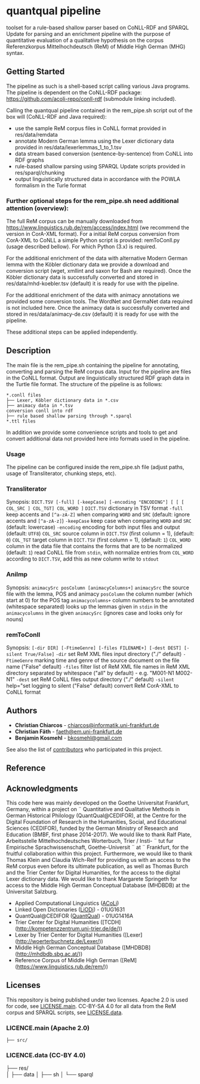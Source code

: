 # quantqual pipeline
toolset for a rule-based shallow parser based on CoNLL-RDF and SPARQL Update for parsing and an enrichment pipeline with the purpose of quantitative evaluation of a qualitative hypothesis on the corpus Referenzkorpus Mittelhochdeutsch (ReM) of Middle High German (MHG) syntax.
## Getting Started

The pipeline as such is a shell-based script calling various Java programs.
The pipeline is dependent on the CoNLL-RDF package: https://github.com/acoli-repo/conll-rdf (submodule linking included). 

Calling the quantqual pipeline contained in the rem_pipe.sh script out of the box will (CoNLL-RDF and Java required):
- use the sample ReM corpus files in CoNLL format provided in res/data/remdata
- annotate Modern German lemma using the Lexer dictionary data provided in res/data/lexerlemmas_1_to_1.tsv
- data stream based conversion (sentence-by-sentence) from CoNLL into RDF graphs
- rule-based shallow parsing using SPARQL Update scripts provided in res/sparql/chunking
- output linguistically structured data in accordance with the POWLA formalism in the Turle format

### Further optional steps for the rem_pipe.sh need additional attention (overview):
The full ReM corpus can be manually downloaded from https://www.linguistics.rub.de/rem/access/index.html (we recommend the version in CorA-XML format).
For a initial ReM corpus conversion from CorA-XML to CoNLL a simple Python script is provided: remToConll.py (usage described bellow). For which Python (3.x) is required.

For the additional enrichment of the data with alternative Modern German lemma with the Köbler dictionary data we provide a download and conversion script (wget, xmllint and saxon for Bash are required).
Once the Köbler dictionary data is successfully converted and stored in res/data/mhd-koebler.tsv (default) it is ready for use with the pipeline.

For the additional enrichment of the data with animacy annotations we provided some conversion tools. The WordNet and GermaNet data required is not included here.
Once the animacy data is successfully converted and stored in res/data/animacy-de.csv (default) it is ready for use with the pipeline.

These additional steps can be applied independently.

## Description

The main file is the rem_pipe.sh containing the pipeline for annotating, converting and parsing the ReM corpus data. 
Input for the pipeline are files in the CoNLL format.
Output are linguistically structured RDF graph data in the Turtle file format.
The structure of the pipeline is as follows:
```
*.conll files
├── Lexer, Köbler dictionary data in *.csv
├── animacy data in *.tsv
conversion conll into rdf
├── rule based shallow parsing through *.sparql
*.ttl files
```

In addition we provide some convenience scripts and tools to get and convert additional data not provided here into formats used in the pipeline.

### Usage
The pipeline can be configured inside the rem_pipe.sh file (adjust paths, usage of Transliterator, chunking steps, etc).

### Transliterator
Synopsis: `DICT.TSV [-full] [-keepCase] [-encoding "ENCODING"] [ [ [ COL_SRC ] COL_TGT] COL_WORD ]`
				  `DICT.TSV`            dictionary in TSV format
				  `-full`               keep accents and `[^a-zA-Z]` when comparing `WORD` and `SRC` (default: ignore accents and `[^a-zA-z]`)
				  `-keepCase`           keep case when comparing `WORD` and `SRC` (default: lowercase)
				  `-encoding`           encoding for both input files and output (default: `UTF8`)
				  `COL_SRC`             source column in `DICT.TSV` (first column = 1), (default: `0`)
				  `COL_TGT`             target column in `DICT.TSV` (first column = 1), (default: `1`)
				  `COL_WORD`            column in the data file that contains the forms that are to be normalized (default: `1`)
				read CoNLL file from `stdin`, with normalize entries from `COL_WORD` according to `DICT.TSV`, add this as new column
				write to `stdout`

### AniImp
Synopsis: `animacySrc posColumn [animacyColumns+]`
				`animacySrc`           the source file with the lemma, POS and animacy
				`posColumn`            the column number (which start at 0) for the POS tag
				`animacycolumns+`      column numbers to be annotated (whitespace separated)
				looks up the lemmas given in `stdin` in the `animacycolumns` in the given `animacySrc`
				(ignores case and looks only for nouns)
				

### remToConll
Synopsis: `[-dir DIR] [-FtimeGenre] [-files FILENAME+] [-dest DEST] [-silent True/False]`
				`-dir`              set ReM XML files input directory ("./" default)
				`-FtimeGenre`       marking time and genre of the source document on the file name ("False" default)
				`-files`            filter list of ReM XML file names in ReM XML directory separated by whitespace 
				                   ("all" by default) - e.g. "M001-N1 M002-N1"
				`-dest`             set ReM CoNLL files output directory ("./" default)
				`-silent`           help="set logging to silent ("False" default)
				convert ReM CorA-XML to CoNLL format

## Authors

* **Christian Chiarcos** - chiarcos@informatik.uni-frankfurt.de
* **Christian Fäth** - faeth@em.uni-frankfurt.de
* **Benjamin Kosmehl** - bkosmehl@gmail.com

See also the list of [contributors](https://github.com/acoli-repo/conll-rdf/graphs/contributors) who participated in this project.

## Reference

## Acknowledgments

This code here was mainly developed on the 
Goethe Universitat Frankfurt, Germany, within a project on ¨
Quantitative and Qualitative Methods in German Historical
Philology (QuantQual@CEDIFOR), at the Centre for the
Digital Foundation of Research in the Humanities, Social,
and Educational Sciences (CEDIFOR), funded by the
German Ministry of Research and Education (BMBF, first
phase 2014-2017). We would like to thank Ralf Plate, Arbeitsstelle Mittelhochdeutsches Worterbuch, Trier / Insti- ¨
tut fur Empirische Sprachwissenschaft, Goethe-Universit ¨ at ¨
Frankfurt, for the fruitful collaboration within this project.
Furthermore, we would like to thank Thomas Klein and
Claudia Wich-Reif for providing us with an access to the
ReM corpus even before its ultimate publication, as well as
Thomas Burch and the Trier Center for Digital Humanities, 
for the access to the digital Lexer dictionary data. We
would like to thank Margarete Springeth for access to the
Middle High German Conceptual Database (MHDBDB)
at the Universitat Salzburg. 

* Applied Computational Linguistics ([ACoLi](http://acoli.cs.uni-frankfurt.de))
* Linked Open Dictionaries ([LiODi](http://www.acoli.informatik.uni-frankfurt.de/liodi/)) - 01UG1631
* QuantQual@CEDIFOR ([QuantQual](http://acoli.cs.uni-frankfurt.de/projects.html#quantqual)) - 01UG1416A
* Trier Center for Digital Humanities ([TCDH] (http://kompetenzzentrum.uni-trier.de/de/))
* Lexer by Trier Center for Digital Humanities ([Lexer] (http://woerterbuchnetz.de/Lexer/))
* Middle High German Conceptual Database ([MHDBDB] (http://mhdbdb.sbg.ac.at/))
* Reference Corpus of Middle High German ([ReM] (https://www.linguistics.rub.de/rem/))  
  
## Licenses


This repository is being published under two licenses. 
Apache 2.0 is used for code, see [LICENSE.main](LICENSE.main.txt). 
CC-BY-SA 4.0 for all data from the ReM corpus and SPARQL scripts, see [LICENSE.data](LICENSE.data.txt).
  
### LICENCE.main (Apache 2.0)
```
├── src/  
```
### LICENCE.data (CC-BY 4.0)
├── res/  
│	├── data
│	├── sh
│	└── sparql

